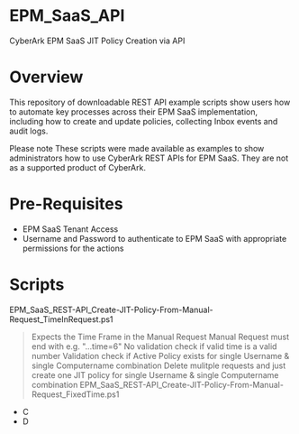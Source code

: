 # EPM_SaaS_API
CyberArk EPM SaaS JIT Policy Creation via API

# Overview
This repository of downloadable REST API example scripts show users how to automate key processes across their EPM SaaS implementation, including how to create and update policies, collecting Inbox events and audit logs.

Please note These scripts were made available as examples to show administrators how to use CyberArk REST APIs for EPM SaaS. They are not as a supported product of CyberArk.

# Pre-Requisites
- EPM SaaS Tenant Access
- Username and Password to authenticate to EPM SaaS with appropriate permissions for the actions

# Scripts
EPM_SaaS_REST-API_Create-JIT-Policy-From-Manual-Request_TimeInRequest.ps1
  > Expects the Time Frame in the Manual Request
  > Manual Request must end with e.g. "...time=6"
  > No validation check if valid time is a valid number
  > Validation check if Active Policy exists for single Username & single Computername combination
  > Delete mulitple requests and just create one JIT policy for single Username & single Computername combination
EPM_SaaS_REST-API_Create-JIT-Policy-From-Manual-Request_FixedTime.ps1
- C
- D
